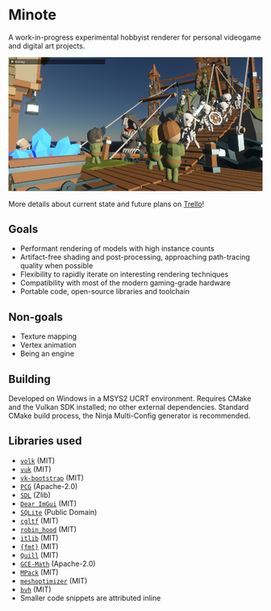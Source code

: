 # Minote
A work-in-progress experimental hobbyist renderer for personal videogame and
digital art projects.

![Screenshot of an example scene](doc/screenshot.png)

More details about current state and future plans on
[Trello](https://trello.com/b/LsFEM6Vw/minote)!

## Goals
- Performant rendering of models with high instance counts
- Artifact-free shading and post-processing, approaching path-tracing quality
when possible
- Flexibility to rapidly iterate on interesting rendering techniques
- Compatibility with most of the modern gaming-grade hardware
- Portable code, open-source libraries and toolchain

## Non-goals
- Texture mapping
- Vertex animation
- Being an engine

## Building
Developed on Windows in a MSYS2 UCRT environment. Requires CMake and the Vulkan
SDK installed; no other external dependencies. Standard CMake build process,
the Ninja Multi-Config generator is recommended.

## Libraries used
- [`volk`](https://github.com/zeux/volk) (MIT)
- [`vuk`](https://github.com/martty/vuk) (MIT)
- [`vk-bootstrap`](https://github.com/charles-lunarg/vk-bootstrap) (MIT)
- [`PCG`](https://github.com/imneme/pcg-c-basic) (Apache-2.0)
- [`SDL`](https://github.com/libsdl-org/SDL) (Zlib)
- [`Dear ImGui`](https://github.com/ocornut/imgui) (MIT)
- [`SQLite`](https://www.sqlite.org/) (Public Domain)
- [`cgltf`](https://github.com/jkuhlmann/cgltf) (MIT)
- [`robin_hood`](https://github.com/martinus/robin-hood-hashing) (MIT)
- [`itlib`](https://github.com/iboB/itlib) (MIT)
- [`{fmt}`](https://github.com/fmtlib/fmt) (MIT)
- [`Quill`](https://github.com/odygrd/quill) (MIT)
- [`GCE-Math`](https://github.com/kthohr/gcem) (Apache-2.0)
- [`MPack`](https://github.com/ludocode/mpack) (MIT)
- [`meshoptimizer`](https://github.com/zeux/meshoptimizer) (MIT)
- [`bvh`](https://github.com/madmann91/bvh) (MIT)
- Smaller code snippets are attributed inline
